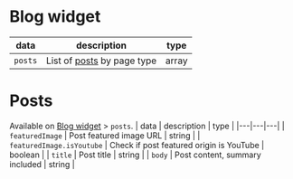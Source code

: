 # Blog widget
| data | description | type
|---|---|---
| `posts` | List of [posts](#posts) by page type | array |

# Posts
Available on [Blog widget](#blog-widget) > `posts`.
| data | description | type |
|---|---|---|
| `featuredImage` | Post featured image URL | string |
| `featuredImage.isYoutube` | Check if post featured origin is YouTube | boolean |
| `title` | Post title | string |
| `body` | Post content, summary included | string |
